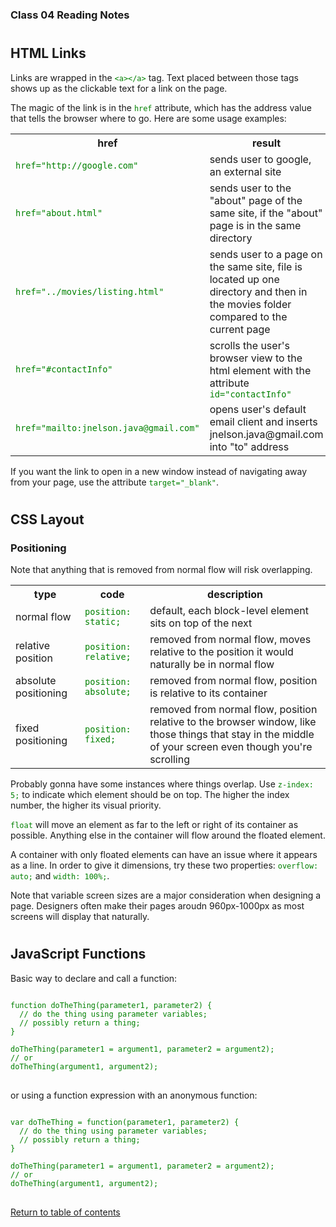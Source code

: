 <head>
  <style>
    code {
      color: green;
    }
  </style>
</head>

### Class 04 Reading Notes

<h1 id="htmllinks"></h1>

## HTML Links

Links are wrapped in the `<a></a>` tag. Text placed between those tags shows up as the clickable text for a link on the page.

The magic of the link is in the `href` attribute, which has the address value that tells the browser where to go. Here are some usage examples:

<table>
  <tr>
    <th>href</th>
    <th>result</th>
  </tr>
  <tr>
    <td><code>href="http://google.com"</code></td>
    <td>sends user to google, an external site</td>
  </tr>
  <tr>
    <td><code>href="about.html"</code></td>
    <td>sends user to the "about" page of the same site, if the "about" page is in the same directory</td>
  </tr>
  <tr>
    <td><code>href="../movies/listing.html"</code></td>
    <td>sends user to a page on the same site, file is located up one directory and then in the movies folder compared to the current page</td>
  </tr>
  <tr>
    <td><code>href="#contactInfo"</code></td>
    <td>scrolls the user's browser view to the html element with the attribute <code>id="contactInfo"</code></td>
  </tr>
  <tr>
    <td><code>href="mailto:jnelson.java@gmail.com"</code></td>
    <td>opens user's default email client and inserts jnelson.java@gmail.com into "to" address</td>
  </tr>
</table>

If you want the link to open in a new window instead of navigating away from your page, use the attribute `target="_blank"`.

<h1 id="csslayout"></h1>

## CSS Layout

### Positioning

Note that anything that is removed from normal flow will risk overlapping.

<table>
  <tr>
    <th>type</th>
    <th>code</th>
    <th>description</th>
  </tr>
  <tr>
    <td>normal flow</td>
    <td><code>position: static;</code></td>
    <td>default, each block-level element sits on top of the next</td>
  </tr>
  <tr>
    <td>relative position</td>
    <td><code>position: relative;</code></td>
    <td>removed from normal flow, moves relative to the position it would naturally be in normal flow</td>
  </tr>
  <tr>
    <td>absolute positioning</td>
    <td><code>position: absolute;</code></td>
    <td>removed from normal flow, position is relative to its container</td>
  </tr>
  <tr>
    <td>fixed positioning</td>
    <td><code>position: fixed;</code></td>
    <td>removed from normal flow, position relative to the browser window, like those things that stay in the middle of your screen even though you're scrolling</td>
  </tr>
</table>

Probably gonna have some instances where things overlap. Use `z-index: 5;` to indicate which element should be on top. The higher the index number, the higher its visual priority.

`float` will move an element as far to the left or right of its container as possible. Anything else in the container will flow around the floated element.

A container with only floated elements can have an issue where it appears as a line. In order to give it dimensions, try these two properties: `overflow: auto;` and `width: 100%;`.

Note that variable screen sizes are a major consideration when designing a page. Designers often make their pages aroudn 960px-1000px as most screens will display that naturally.

<h1 id="jsfunctions"></h1>

## JavaScript Functions

Basic way to declare and call a function:

<pre>
<code style="color: green;">
function doTheThing(parameter1, parameter2) {
  // do the thing using parameter variables;
  // possibly return a thing;
}

doTheThing(parameter1 = argument1, parameter2 = argument2);
// or
doTheThing(argument1, argument2);
</code>
</pre>

or using a function expression with an anonymous function:

<pre>
<code style="color: green;">
var doTheThing = function(parameter1, parameter2) {
  // do the thing using parameter variables;
  // possibly return a thing;
}

doTheThing(parameter1 = argument1, parameter2 = argument2);
// or
doTheThing(argument1, argument2);
</code>
</pre>

[Return to table of contents](../README.md)
































